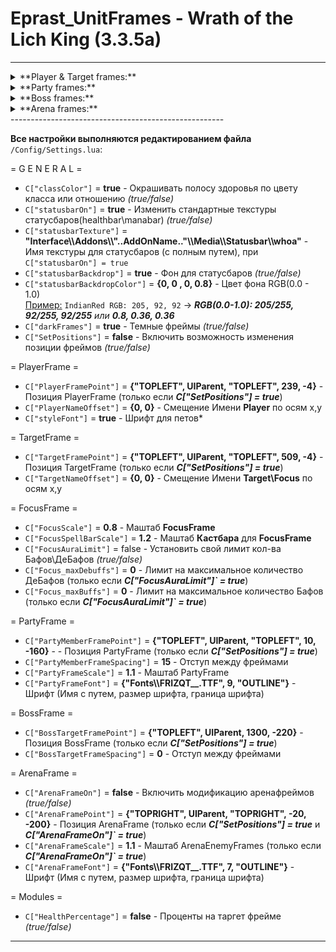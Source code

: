 # Eprast_UnitFrames - Wrath of the Lich King (3.3.5a)
-----------------------------------------------------
<details>
<summary>**Player & Target frames:**</summary>
![Иллюстрация к проекту](https://i.ibb.co/8bh0pSY/Player-Target.jpg "Player&Target")
![Image alt](https://i.ibb.co/8bh0pSY/Player-Target.jpg "Player&Target")
![Image alt](https://i.ibb.co/7S1Q8L2/Player-Target2.jpg "Player&Target")
</details>
<details>
<summary>**Party frames:**</summary>
![Image alt](https://i.ibb.co/N18hLQ9/Party-Frame.jpg  "Party")
</details>
<details>
<summary>**Boss frames:**</summary>
![Image alt](https://i.ibb.co/Z2QXppT/Boss2.jpg "Boss")
</details>
<details>
<summary>**Arena frames:**</summary>
![Image alt](https://i.ibb.co/BfDbMhP/Arena.jpg "Arena")
</details>
-----------------------------------------------------

**Все настройки выполняются редактированием файла** `/Config/Settings.lua`:

= G E N E R A L =
- `C["classColor"]` = **true** - Окрашивать полосу здоровья по цвету класса или отношению *(true/false)*
- `C["statusbarOn"]` = **true** - Изменить стандартные текстуры статусбаров(healthbar\manabar) *(true/false)*
- `C["statusbarTexture"]` = **"Interface\\\Addons\\\\"..AddOnName.."\\\Media\\\Statusbar\\\whoa"** - Имя текстуры для статусбаров (с полным путем), при `C["statusbarOn"] = true`
- `C["statusbarBackdrop"]` = **true** - Фон для статусбаров *(true/false)*
- `C["statusbarBackdropColor"]` = **{0, 0 , 0, 0.8}** - Цвет фона RGB(0.0 - 1.0)  
[Пример:](https://colorscheme.ru/html-colors.html) `IndianRed RGB: 205, 92, 92` -> ***RGB(0.0-1.0): 205/255, 92/255, 92/255** или **0.8, 0.36, 0.36***
- `C["darkFrames"]` = **true** - Темные фреймы *(true/false)*
- `C["SetPositions"]` = **false** - Включить возможность изменения позиции фреймов *(true/false)*

= PlayerFrame =
- `C["PlayerFramePoint"]` = **{"TOPLEFT", UIParent, "TOPLEFT", 239, -4}** - Позиция PlayerFrame (только если ***C["SetPositions"] = true***)
- `C["PlayerNameOffset"]` = **{0, 0}** - Смещение Имени **Player** по осям x,y
- `C["styleFont"]` = **true** - Шрифт для петов*

= TargetFrame =
- `C["TargetFramePoint"]` = **{"TOPLEFT", UIParent, "TOPLEFT", 509, -4}** - Позиция TargetFrame (только если ***C["SetPositions"] = true***)
- `C["TargetNameOffset"]` = **{0, 0}** - Смещение Имени **Target\Focus** по осям x,y

= FocusFrame =
- `C["FocusScale"]` = **0.8** - Маштаб **FocusFrame**
- `C["FocusSpellBarScale"]` = **1.2** - Маштаб **Кастбара** для **FocusFrame**
- `C["FocusAuraLimit"]` = false - Установить свой лимит кол-ва Бафов\ДеБафов *(true/false)*
- `C["Focus_maxDebuffs"]` = **0** - Лимит на максимальное количество ДеБафов (только если ***C["FocusAuraLimit"]` = true***)
- `C["Focus_maxBuffs"]` = **0** - Лимит на максимальное количество Бафов (только если ***C["FocusAuraLimit"]` = true***)

= PartyFrame =
- `C["PartyMemberFramePoint"]` = **{"TOPLEFT", UIParent, "TOPLEFT", 10, -160}** - - Позиция PartyFrame (только если ***C["SetPositions"] = true***)
- `C["PartyMemberFrameSpacing"]` = **15** - Отступ между фреймами
- `C["PartyFrameScale"]` = **1.1** - Маштаб PartyFrame
- `C["PartyFrameFont"]` = **{"Fonts\\\FRIZQT__.TTF", 9, "OUTLINE"}** - Шрифт (Имя с путем, размер шрифта, граница шрифта)

= BossFrame =
- `C["BossTargetFramePoint"]` = **{"TOPLEFT", UIParent, 1300, -220}** - Позиция BossFrame (только если ***C["SetPositions"] = true***)
- `C["BossTargetFrameSpacing"]` = **0** - Отступ между фреймами

= ArenaFrame =
- `C["ArenaFrameOn"]` = **false** - Включить модификацию аренафреймов *(true/false)*
- `C["ArenaFramePoint"]` = **{"TOPRIGHT", UIParent, "TOPRIGHT", -20, -200}** - Позиция ArenaFrame (только если ***C["SetPositions"] = true*** и ***C["ArenaFrameOn"]` = true***)
- `C["ArenaFrameScale"]` = **1.1** - Маштаб ArenaEnemyFrames (только если ***C["ArenaFrameOn"]` = true***)
- `C["ArenaFrameFont"]` = **{"Fonts\\\FRIZQT__.TTF", 7, "OUTLINE"}** - Шрифт (Имя с путем, размер шрифта, граница шрифта)

= Modules =
- `C["HealthPercentage"]` = **false** - Проценты на таргет фрейме *(true/false)*
-----------------------------------------------------
